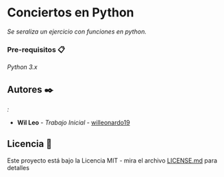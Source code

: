 # Conciertos en Python
_Se seraliza un ejercicio con funciones en python._

### Pre-requisitos 📋
_Python 3.x_

## Autores ✒️
_:_
* **Wil Leo** - *Trabajo Inicial* - [willeonardo19](https://github.com/willeonardo19)

## Licencia 📄
Este proyecto está bajo la Licencia MIT - mira el archivo [LICENSE.md](LICENSE.md) para detalles
